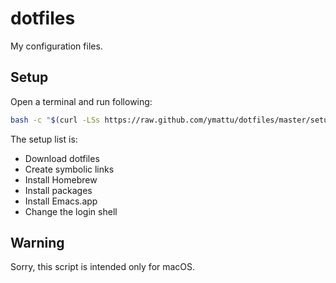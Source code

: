 # dotfiles

My configuration files.

## Setup

Open a terminal and run following:

```bash
bash -c "$(curl -LSs https://raw.github.com/ymattu/dotfiles/master/setup.sh)"
```

The setup list is:

- Download dotfiles
- Create symbolic links
- Install Homebrew
- Install packages
- Install Emacs.app
- Change the login shell

## Warning
Sorry, this script is intended only for macOS.

